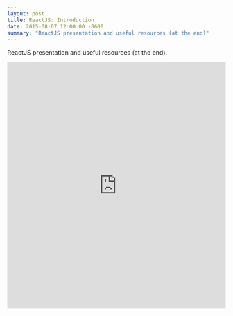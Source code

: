 ```yaml
---
layout: post
title: ReactJS: Introduction
date: 2015-08-07 12:00:00 -0600
summary: "ReactJS presentation and useful resources (at the end)"
---
```


ReactJS presentation and useful resources (at the end).

<iframe src="https://docs.google.com/presentation/d/1MNxPHJtJQZV_MgPRr4mgV3uVmlQu4Mpl-KrsHOhzw80/embed?start=false&loop=false&delayms=3000" frameborder="0" width="100%" height="569" allowfullscreen="true" mozallowfullscreen="true" webkitallowfullscreen="true"></iframe>
